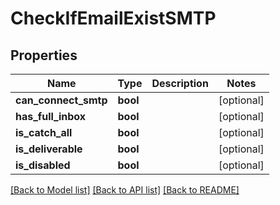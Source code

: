 # CheckIfEmailExistSMTP

## Properties
Name | Type | Description | Notes
------------ | ------------- | ------------- | -------------
**can_connect_smtp** | **bool** |  | [optional] 
**has_full_inbox** | **bool** |  | [optional] 
**is_catch_all** | **bool** |  | [optional] 
**is_deliverable** | **bool** |  | [optional] 
**is_disabled** | **bool** |  | [optional] 

[[Back to Model list]](../../README.md#documentation-for-models) [[Back to API list]](../../README.md#documentation-for-api-endpoints) [[Back to README]](../../README.md)

